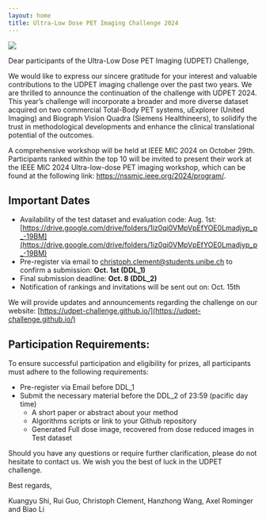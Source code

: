 ```yaml
---
layout: home
title: Ultra-Low Dose PET Imaging Challenge 2024
---
```


![](assets/overview.jpg)

Dear participants of the Ultra-Low Dose PET Imaging (UDPET) Challenge,

We would like to express our sincere gratitude for your interest and valuable contributions to the UDPET imaging challenge over the past two years. We are thrilled to announce the continuation of the challenge with UDPET 2024. This year’s challenge will incorporate a broader and more diverse dataset acquired on two commercial Total-Body PET systems, uExplorer (United Imaging) and Biograph  Vision Quadra (Siemens Healthineers), to solidify the trust in methodological developments and enhance the clinical translational potential of the outcomes.

A comprehensive workshop will be held at IEEE MIC 2024 on October 29th. Participants ranked within the top 10 will be invited to present their work at the IEEE MIC 2024 Ultra-low-dose PET imaging workshop, which can be found at the following link: https://nssmic.ieee.org/2024/program/.

## Important Dates

- Availability of the test dataset and evaluation code: Aug. 1st: [https://drive.google.com/drive/folders/1iz0qi0VMpVpEfYOE0Lmadjyp_p_-19BM](https://drive.google.com/drive/folders/1iz0qi0VMpVpEfYOE0Lmadjyp_p_-19BM)
- Pre-register via email to christoph.clement@students.unibe.ch to confirm a submission: **Oct. 1st (DDL_1)**
- Final submission deadline:  **Oct. 8 (DDL_2)**
- Notification of rankings and invitations will be sent out on: Oct. 15th

We will provide updates and announcements regarding the challenge on our website: [https://udpet-challenge.github.io/](https://udpet-challenge.github.io/)

## Participation Requirements:
To ensure successful participation and eligibility for prizes, all participants must adhere to the following requirements:

- Pre-register via Email before DDL_1
- Submit the necessary material before the DDL_2 of 23:59 (pacific day time)
    - A short paper or abstract about your method
    - Algorithms scripts or link to your Github repository
    - Generated Full dose image, recovered from dose reduced images in Test dataset
    
Should you have any questions or require further clarification, please do not hesitate to contact us. We wish you the best of luck in the UDPET challenge.

Best regards,

Kuangyu Shi, Rui Guo, Christoph Clement, Hanzhong Wang, Axel Rominger and Biao Li

